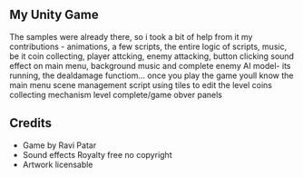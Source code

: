 ## My Unity Game
The samples were already there, so i took a bit of help from it
my contributions - 
animations, a few scripts, the entire logic of scripts,
music, be it coin collecting, player attcking, enemy attacking,
button clicking sound effect on main menu, background music
and complete enemy AI model- its running, the dealdamage functiom... once you play the game youll know
the main menu
scene management script 
using tiles to edit the level
coins collecting mechanism
level complete/game obver panels

## Credits 
- Game by Ravi Patar
- Sound effects Royalty free no copyright
- Artwork licensable
